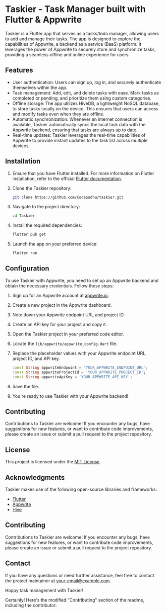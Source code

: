 # Taskier - Task Manager built with Flutter & Appwrite

Taskier is a Flutter app that serves as a tasks/todo manager, allowing users to add and manage their tasks. The app is designed to explore the capabilities of Appwrite, a backend as a service (BaaS) platform. It leverages the power of Appwrite to securely store and synchronize tasks, providing a seamless offline and online experience for users.

## Features

- User authentication: Users can sign up, log in, and securely authenticate themselves within the app.
- Task management: Add, edit, and delete tasks with ease. Mark tasks as completed or pending, and prioritize them using custom categories.
- Offline storage: The app utilizes HiveDB, a lightweight NoSQL database, to store tasks locally on the device. This ensures that users can access and modify tasks even when they are offline.
- Automatic synchronization: Whenever an internet connection is available, Taskier automatically syncs the local task data with the Appwrite backend, ensuring that tasks are always up to date.
- Real-time updates: Taskier leverages the real-time capabilities of Appwrite to provide instant updates to the task list across multiple devices.

## Installation

1. Ensure that you have Flutter installed. For more information on Flutter installation, refer to the official [Flutter documentation](https://flutter.dev/docs/get-started/install).

2. Clone the Taskier repository:

   ```bash
   git clone https://github.com/CodeSadhu/taskier.git
   ```

3. Navigate to the project directory:

   ```bash
   cd Taskier
   ```

4. Install the required dependencies:

   ```bash
   flutter pub get
   ```

5. Launch the app on your preferred device:

   ```bash
   flutter run
   ```

## Configuration

To use Taskier with Appwrite, you need to set up an Appwrite backend and obtain the necessary credentials. Follow these steps:

1. Sign up for an Appwrite account at [appwrite.io](https://appwrite.io).

2. Create a new project in the Appwrite dashboard.

3. Note down your Appwrite endpoint URL and project ID.

4. Create an API key for your project and copy it.

5. Open the Taskier project in your preferred code editor.

6. Locate the `lib/appwrite/appwrite_config.dart` file.

7. Replace the placeholder values with your Appwrite endpoint URL, project ID, and API key.

   ```dart
   const String appwriteEndpoint = 'YOUR_APPWRITE_ENDPOINT_URL';
   const String appwriteProjectId = 'YOUR_APPWRITE_PROJECT_ID';
   const String appwriteApiKey = 'YOUR_APPWRITE_API_KEY';
   ```

8. Save the file.

9. You're ready to use Taskier with your Appwrite backend!

## Contributing

Contributions to Taskier are welcome! If you encounter any bugs, have suggestions for new features, or want to contribute code improvements, please create an issue or submit a pull request to the project repository.

## License

This project is licensed under the [MIT License](LICENSE).

## Acknowledgments

Taskier makes use of the following open-source libraries and frameworks:

- [Flutter](https://flutter.dev/)
- [Appwrite](https://appwrite.io/)
- [Hive](https://pub.dev/packages/hive)

## Contributing

Contributions to Taskier are welcome! If you encounter any bugs, have suggestions for new features, or want to contribute code improvements, please create an issue or submit a pull request to the project repository. 

## Contact

If you have any questions or need further assistance, feel free to contact the project maintainer at [your-email@example.com](mailto:chat@codesadhu.com).

Happy task management with Taskier!

Certainly! Here's the modified "Contributing" section of the readme, including the contributor:

